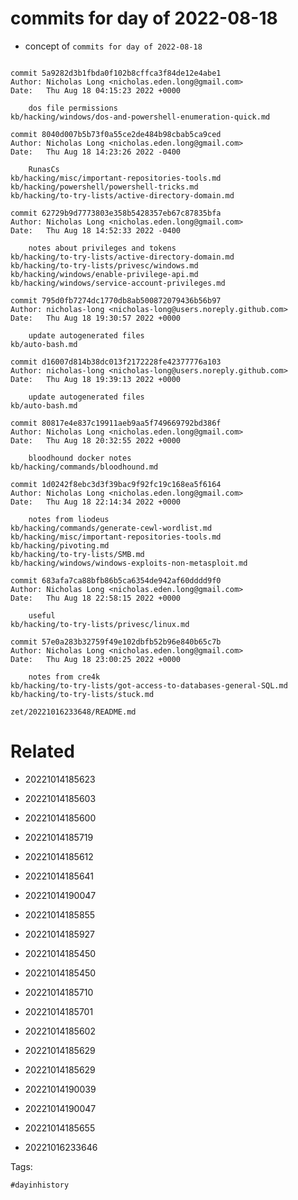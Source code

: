 # commits for day of 2022-08-18

- concept of `commits for day of 2022-08-18`

```

commit 5a9282d3b1fbda0f102b8cffca3f84de12e4abe1
Author: Nicholas Long <nicholas.eden.long@gmail.com>
Date:   Thu Aug 18 04:15:23 2022 +0000

    dos file permissions
kb/hacking/windows/dos-and-powershell-enumeration-quick.md

commit 8040d007b5b73f0a55ce2de484b98cbab5ca9ced
Author: Nicholas Long <nicholas.eden.long@gmail.com>
Date:   Thu Aug 18 14:23:26 2022 -0400

    RunasCs
kb/hacking/misc/important-repositories-tools.md
kb/hacking/powershell/powershell-tricks.md
kb/hacking/to-try-lists/active-directory-domain.md

commit 62729b9d7773803e358b5428357eb67c87835bfa
Author: Nicholas Long <nicholas.eden.long@gmail.com>
Date:   Thu Aug 18 14:52:33 2022 -0400

    notes about privileges and tokens
kb/hacking/to-try-lists/active-directory-domain.md
kb/hacking/to-try-lists/privesc/windows.md
kb/hacking/windows/enable-privilege-api.md
kb/hacking/windows/service-account-privileges.md

commit 795d0fb7274dc1770db8ab500872079436b56b97
Author: nicholas-long <nicholas-long@users.noreply.github.com>
Date:   Thu Aug 18 19:30:57 2022 +0000

    update autogenerated files
kb/auto-bash.md

commit d16007d814b38dc013f2172228fe42377776a103
Author: nicholas-long <nicholas-long@users.noreply.github.com>
Date:   Thu Aug 18 19:39:13 2022 +0000

    update autogenerated files
kb/auto-bash.md

commit 80817e4e837c19911aeb9aa5f749669792bd386f
Author: Nicholas Long <nicholas.eden.long@gmail.com>
Date:   Thu Aug 18 20:32:55 2022 +0000

    bloodhound docker notes
kb/hacking/commands/bloodhound.md

commit 1d0242f8ebc3d3f39bac9f92fc19c168ea5f6164
Author: Nicholas Long <nicholas.eden.long@gmail.com>
Date:   Thu Aug 18 22:14:34 2022 +0000

    notes from liodeus
kb/hacking/commands/generate-cewl-wordlist.md
kb/hacking/misc/important-repositories-tools.md
kb/hacking/pivoting.md
kb/hacking/to-try-lists/SMB.md
kb/hacking/windows/windows-exploits-non-metasploit.md

commit 683afa7ca88bfb86b5ca6354de942af60dddd9f0
Author: Nicholas Long <nicholas.eden.long@gmail.com>
Date:   Thu Aug 18 22:58:15 2022 +0000

    useful
kb/hacking/to-try-lists/privesc/linux.md

commit 57e0a283b32759f49e102dbfb52b96e840b65c7b
Author: Nicholas Long <nicholas.eden.long@gmail.com>
Date:   Thu Aug 18 23:00:25 2022 +0000

    notes from cre4k
kb/hacking/to-try-lists/got-access-to-databases-general-SQL.md
kb/hacking/to-try-lists/stuck.md
```

` zet/20221016233648/README.md `

# Related

- 20221014185623

- 20221014185603

- 20221014185600

- 20221014185719

- 20221014185612

- 20221014185641

- 20221014190047

- 20221014185855

- 20221014185927

- 20221014185450

- 20221014185450

- 20221014185710

- 20221014185701

- 20221014185602

- 20221014185629

- 20221014185629

- 20221014190039

- 20221014190047

- 20221014185655

- 20221016233646

Tags:

    #dayinhistory
